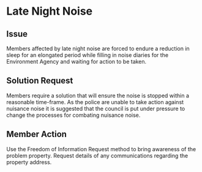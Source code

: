 
# Late Night Noise

## Issue
Members affected by late night noise are forced to endure a reduction in sleep for an elongated period while filling in noise diaries for the Environment Agency and waiting for action to be taken.

## Solution Request
Members require a solution that will ensure the noise is stopped within a reasonable time-frame. As the police are unable to take action against nuisance noise it is suggested that the council is put under pressure to change the processes for combating nuisance noise.

## Member Action
Use the Freedom of Information Request method to bring awareness of the problem property. Request details of any communications regarding the property address.
